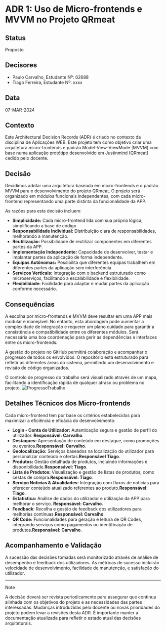 # ADR 1: Uso de Micro-frontends e MVVM no Projeto QRmeat

## Status
Proposto

## Decisores
- Paulo Carvalho, Estudante Nº: 62688
- Tiago Ferreira, Estudante Nº: xxxx

## Data
07-MAR-2024

## Contexto
Este Architectural Decision Records (ADR) é criado no contexto da disciplina de Aplicações WEB. Este projeto tem como objetivo criar uma arquitetura micro-frontends e padrão Model-View-ViewMode (MVVM) com base numa aplicação protótipo desenvolvido em Justinmind (QRmeat) cedido pelo docente.

## Decisão
Decidimos adotar uma arquitetura baseada em micro-frontends e o padrão MVVM para o desenvolvimento do projeto QRmeat. O projeto será organizado em módulos funcionais independentes, com cada micro-frontend representando uma parte distinta da funcionalidade da APP.

As razões para esta decisão incluem:

- **Simplicidade:** Cada micro-frontend lida com sua própria lógica, simplificando a base de código.
- **Responsabilidade Individual:** Distribuição clara de responsabilidades, melhorando a manutenção.
- **Reutilização:** Possibilidade de reutilizar componentes em diferentes partes da APP.
- **Implementação Independente:** Capacidade de desenvolver, testar e implantar partes da aplicação de forma independente.
- **Equipas Autônomas:** Possibilita que diferentes equipas trabalhem em diferentes partes da aplicação sem interferência.
- **Serviços Verticais:** Integração com o backend estruturado como microserviços, facilitando a escalabilidade e flexibilidade.
- **Flexibilidade:** Facilidade para adaptar e mudar partes da aplicação conforme necessário.

## Consequências
A escolha por micro-frontends e MVVM deve resultar em uma APP mais modular e manejável. No entanto, esta abordagem pode aumentar a complexidade de integração e requerer um plano cuidado para garantir a consistência e compatibilidade entre os diferentes módulos. Será necessária uma boa coordenação para gerir as dependências e interfaces entre os micro-frontends.

A gestão do projeto no GitHub permitirá colaboração e acompanhar o progresso de todos os envolvidos. O repositório está estruturado para refletir as diferentes áreas do sistema, permitindo um desenvolvimento e revisão de código organizados.

O controlo de progresso do trabalho será visualizado através de um mapa, facilitando a identificação rápida de qualquer atraso ou problema no projeto.
![ProgressoTrabalho](https://github.com/PauloRTC/QRmeat/assets/162343860/d3a51146-1ed1-4c59-8fb8-14250328d68b)

## Detalhes Técnicos dos Micro-frontends
Cada micro-frontend tem por base os critérios estabelecidos para maximizar a eficiência e eficácia do desenvolvimento:

- **Login - Conta do Utilizador:** Autenticação segura e gestão de perfil do utilizador. **Responsável: Carvalho**.
- **Destaques:** Apresentação de conteúdo em destaque, como promoções ou eventos.**Responsável: Carvalho**.
- **Geolocalização:** Serviços baseados na localização do utilizador para personalizar conteúdo e ofertas.**Responsável Tiago**.
- **Produtos:** Gestão detalhada de produtos, incluindo informações e disponibilidade.**Responsável: Tiago**.
- **Lista de Produtos:** Visualização e gestão de listas de produtos, como cestas de compra.**Responsável: Tiago**.
- **Serviço Noticias & Atualidades:** Integração com fluxos de notícias para oferecer conteúdo atualizado referentes ao produto.**Responsável: Tiago**.
- **Estatística:** Análise de dados do utilizador e utilização da APP para melhorar o serviço. **Responsável: Carvalho**.
- **Feedback:** Recolha e gestão de feedback dos utilizadores para melhorias contínuas.**Responsável: Carvalho**.
- **QR Code:** Funcionalidades para geração e leitura de QR Codes, integrando serviços como pagamentos ou identificação de produtos.**Responsável: Carvalho**.

## Acompanhamento e Validação
A sucessão das decisões tomadas será monitorizado através de análise de desempenho e feedback dos utilizadores. As métricas de sucesso incluirão velocidade de desenvolvimento, facilidade de manutenção, e satisfação do utilizador.

---

>[!NOTE]
>A decisão deverá ser revista periodicamente para assegurar que continua alinhada com os objetivos do projeto e as necessidades das  partes interessadas. Mudanças introduzidas pelo docente ou novas prioridades do projeto podem levar a revisões desta ADR. É importante manter a documentação atualizada para refletir o estado atual das decisões arquiteturais.
